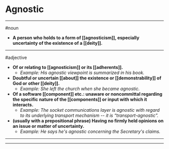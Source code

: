 # Agnostic
---
#noun
- **A person who holds to a form of [[agnosticism]], especially uncertainty of the existence of a [[deity]].**
---
#adjective
- **Of or relating to [[agnosticism]] or its [[adherents]].**
	- _Example: His agnostic viewpoint is summarized in his book._
- **Doubtful or uncertain [[about]] the existence or [[demonstrability]] of God or other [[deity]].**
	- _Example: She left the church when she became agnostic._
- **Of a software [[component]] etc.: unaware or noncommittal regarding the specific nature of the [[components]] or input with which it interacts.**
	- _Example: The socket communications layer is agnostic with regard to its underlying transport mechanism -- it is “transport-agnostic”._
- **(usually with a prepositional phrase) Having no firmly held opinions on an issue or matter of uncertainty.**
	- _Example: He says he's agnostic concerning the Secretary's claims._
---
---
